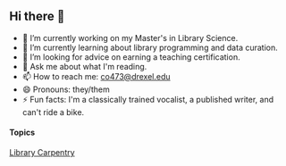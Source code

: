 ## Hi there 👋

- 🔭 I’m currently working on my Master's in Library Science.
- 🌱 I’m currently learning about library programming and data curation.
- 🤔 I’m looking for advice on earning a teaching certification.
- 💬 Ask me about what I'm reading.
- 📫 How to reach me: co473@drexel.edu
- 😄 Pronouns: they/them
- ⚡ Fun facts: I'm a classically trained vocalist, a published writer, and can't ride a bike.

#### Topics
[Library Carpentry](https://github.com/LibraryCarpentry/lc-spreadsheets)

<!--
**chioguh/chioguh** is a ✨ _special_ ✨ repository because its `README.md` (this file) appears on your GitHub profile.
-->
